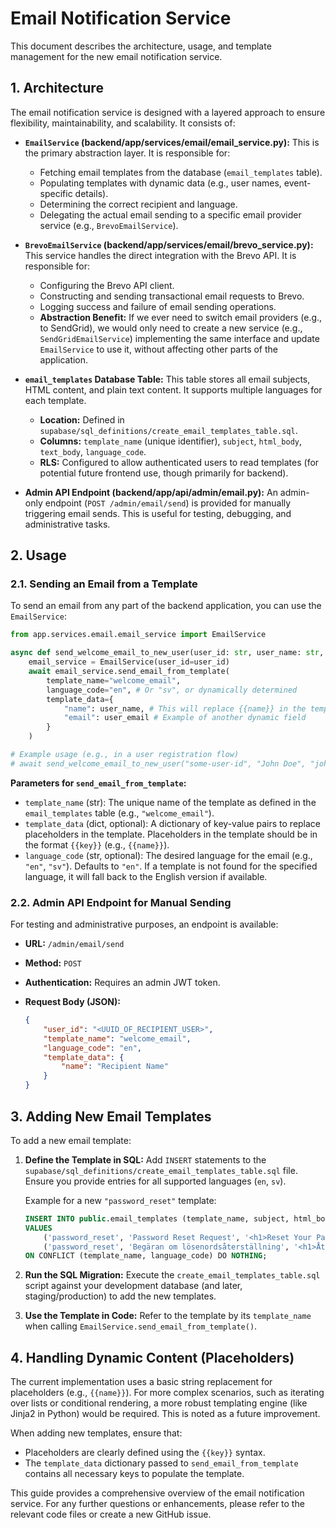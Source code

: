 # Email Notification Service

This document describes the architecture, usage, and template management for the new email notification service.

## 1. Architecture

The email notification service is designed with a layered approach to ensure flexibility, maintainability, and scalability. It consists of:

-   **`EmailService` (backend/app/services/email/email_service.py):** This is the primary abstraction layer. It is responsible for:
    -   Fetching email templates from the database (`email_templates` table).
    -   Populating templates with dynamic data (e.g., user names, event-specific details).
    -   Determining the correct recipient and language.
    -   Delegating the actual email sending to a specific email provider service (e.g., `BrevoEmailService`).

-   **`BrevoEmailService` (backend/app/services/email/brevo_service.py):** This service handles the direct integration with the Brevo API. It is responsible for:
    -   Configuring the Brevo API client.
    -   Constructing and sending transactional email requests to Brevo.
    -   Logging success and failure of email sending operations.
    -   **Abstraction Benefit:** If we ever need to switch email providers (e.g., to SendGrid), we would only need to create a new service (e.g., `SendGridEmailService`) implementing the same interface and update `EmailService` to use it, without affecting other parts of the application.

-   **`email_templates` Database Table:** This table stores all email subjects, HTML content, and plain text content. It supports multiple languages for each template.
    -   **Location:** Defined in `supabase/sql_definitions/create_email_templates_table.sql`.
    -   **Columns:** `template_name` (unique identifier), `subject`, `html_body`, `text_body`, `language_code`.
    -   **RLS:** Configured to allow authenticated users to read templates (for potential future frontend use, though primarily for backend).

-   **Admin API Endpoint (backend/app/api/admin/email.py):** An admin-only endpoint (`POST /admin/email/send`) is provided for manually triggering email sends. This is useful for testing, debugging, and administrative tasks.

## 2. Usage

### 2.1. Sending an Email from a Template

To send an email from any part of the backend application, you can use the `EmailService`:

```python
from app.services.email.email_service import EmailService

async def send_welcome_email_to_new_user(user_id: str, user_name: str, user_email: str):
    email_service = EmailService(user_id=user_id)
    await email_service.send_email_from_template(
        template_name="welcome_email",
        language_code="en", # Or "sv", or dynamically determined
        template_data={
            "name": user_name, # This will replace {{name}} in the template
            "email": user_email # Example of another dynamic field
        }
    )

# Example usage (e.g., in a user registration flow)
# await send_welcome_email_to_new_user("some-user-id", "John Doe", "john.doe@example.com")
```

**Parameters for `send_email_from_template`:**

-   `template_name` (str): The unique name of the template as defined in the `email_templates` table (e.g., `"welcome_email"`).
-   `template_data` (dict, optional): A dictionary of key-value pairs to replace placeholders in the template. Placeholders in the template should be in the format `{{key}}` (e.g., `{{name}}`).
-   `language_code` (str, optional): The desired language for the email (e.g., `"en"`, `"sv"`). Defaults to `"en"`. If a template is not found for the specified language, it will fall back to the English version if available.

### 2.2. Admin API Endpoint for Manual Sending

For testing and administrative purposes, an endpoint is available:

-   **URL:** `/admin/email/send`
-   **Method:** `POST`
-   **Authentication:** Requires an admin JWT token.
-   **Request Body (JSON):**

    ```json
    {
        "user_id": "<UUID_OF_RECIPIENT_USER>",
        "template_name": "welcome_email",
        "language_code": "en",
        "template_data": {
            "name": "Recipient Name"
        }
    }
    ```

## 3. Adding New Email Templates

To add a new email template:

1.  **Define the Template in SQL:**
    Add `INSERT` statements to the `supabase/sql_definitions/create_email_templates_table.sql` file. Ensure you provide entries for all supported languages (`en`, `sv`).

    Example for a new `"password_reset"` template:

    ```sql
    INSERT INTO public.email_templates (template_name, subject, html_body, text_body, language_code)
    VALUES 
        ('password_reset', 'Password Reset Request', '<h1>Reset Your Password</h1><p>Click here to reset: {{reset_link}}</p>', 'Reset your password: {{reset_link}}', 'en'),
        ('password_reset', 'Begäran om lösenordsåterställning', '<h1>Återställ ditt lösenord</h1><p>Klicka här för att återställa: {{reset_link}}</p>', 'Återställ ditt lösenord: {{reset_link}}', 'sv')
    ON CONFLICT (template_name, language_code) DO NOTHING;
    ```

2.  **Run the SQL Migration:**
    Execute the `create_email_templates_table.sql` script against your development database (and later, staging/production) to add the new templates.

3.  **Use the Template in Code:**
    Refer to the template by its `template_name` when calling `EmailService.send_email_from_template()`.

## 4. Handling Dynamic Content (Placeholders)

The current implementation uses a basic string replacement for placeholders (e.g., `{{name}}`). For more complex scenarios, such as iterating over lists or conditional rendering, a more robust templating engine (like Jinja2 in Python) would be required. This is noted as a future improvement.

When adding new templates, ensure that:
-   Placeholders are clearly defined using the `{{key}}` syntax.
-   The `template_data` dictionary passed to `send_email_from_template` contains all necessary keys to populate the template.

This guide provides a comprehensive overview of the email notification service. For any further questions or enhancements, please refer to the relevant code files or create a new GitHub issue.